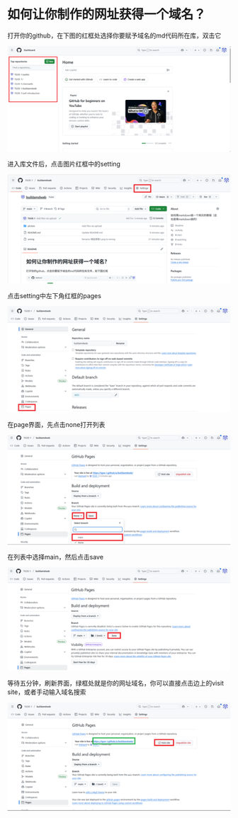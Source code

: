 # 如何让你制作的网址获得一个域名？
打开你的github，在下图的红框处选择你要赋予域名的md代码所在库，双击它

![picture1](./picture/域名获取1.png)

进入库文件后，点击图片红框中的setting

![picture2](./picture/域名获取2.png)

点击setting中左下角红框的pages

![picture3](./picture/域名获取3.png)

在page界面，先点击none打开列表

![picture4](./picture/域名获取4.png)

在列表中选择main，然后点击save

![picture5](./picture/域名获取5.png)

等待五分钟，刷新界面，绿框处就是你的网址域名，你可以直接点击边上的visit site，或者手动输入域名搜索

![picture6](./picture/域名获取6.png)

